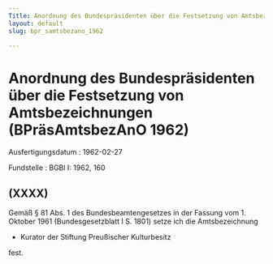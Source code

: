 ```yaml
---
Title: Anordnung des Bundespräsidenten über die Festsetzung von Amtsbezeichnungen
layout: default
slug: bpr_samtsbezano_1962

---
```


# Anordnung des Bundespräsidenten über die Festsetzung von Amtsbezeichnungen (BPräsAmtsbezAnO 1962)

Ausfertigungsdatum
:   1962-02-27

Fundstelle
:   BGBl I: 1962, 160



## (XXXX)

Gemäß § 81 Abs. 1 des Bundesbeamtengesetzes in der Fassung vom 1.
Oktober 1961 (Bundesgesetzblatt I S. 1801) setze ich die
Amtsbezeichnung

*   Kurator der Stiftung Preußischer Kulturbesitz



fest.

